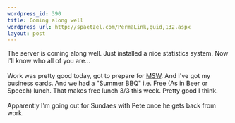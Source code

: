 ```yaml
--- 
wordpress_id: 390
title: Coming along well
wordpress_url: http://spaetzel.com/PermaLink,guid,132.aspx
layout: post
---
```

The server is coming along well. Just installed a nice statistics system. Now I'll know who all of you are...<br />
        <br />
        Work was pretty good today, got to prepare for <a href="http://www.maplesoft.com/msw/">MSW</a>.
        And I've got my business cards. And we had a "Summer BBQ" i.e. Free (As in Beer or
        Speech) lunch. That makes free lunch 3/3 this week. Pretty good I think.<br />
        <br />
        Apparently I'm going out for Sundaes with Pete once he gets back from work.<img width="0" height="0" src="http://spaetzel.com/aggbug.ashx?id=132" />
